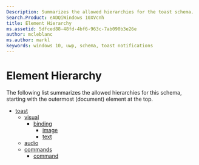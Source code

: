 ```yaml
---
Description: Summarizes the allowed hierarchies for the toast schema.
Search.Product: eADQiWindows 10XVcnh
title: Element Hierarchy
ms.assetid: 5dfced88-48fd-4bf6-963c-7ab090b3e26e
author: mcleblanc
ms.author: markl
keywords: windows 10, uwp, schema, toast notifications
---
```


# Element Hierarchy




The following list summarizes the allowed hierarchies for this schema, starting with the outermost (document) element at the top.

-   [toast](element-toast.md)
    -   [visual](element-visual.md)
        -   [binding](element-binding.md)
            -   [image](element-image.md)
            -   [text](element-text.md)
    -   [audio](element-audio.md)
    -   [commands](element-commands.md)
        -   [command](element-command.md)

 

 



